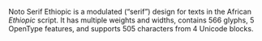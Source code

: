 Noto Serif Ethiopic is a modulated (“serif”) design for texts in the African _Ethiopic_ script. It has multiple weights and widths, contains 566 glyphs, 5 OpenType features, and supports 505 characters from 4 Unicode blocks.